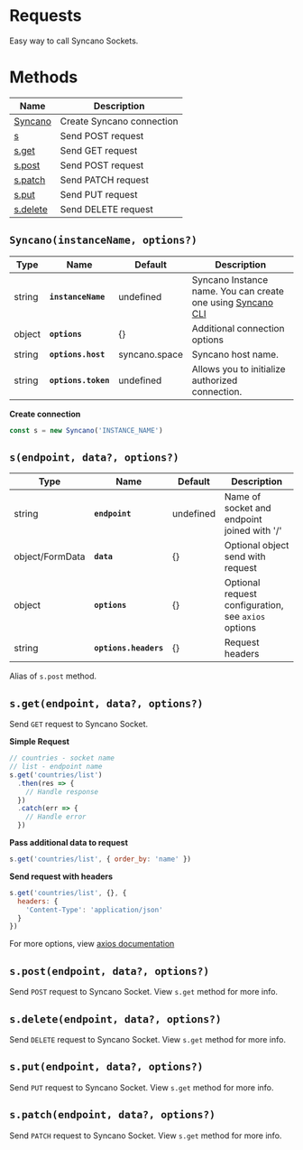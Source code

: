 # Requests

Easy way to call Syncano Sockets.

# Methods

| Name                                      | Description               |
| ----------------------------------------- | ------------------------- |
| [Syncano](#syncanoinstanceName-options)   | Create Syncano connection |
| [s](#sendpoint-data-options)              | Send POST request         |
| [s.get](#sgetendpoint-data-options)       | Send GET request          |
| [s.post](#spostendpoint-data-options)     | Send POST request         |
| [s.patch](#spatchendpoint-data-options)   | Send PATCH request        |
| [s.put](#sputendpoint-data-options)       | Send PUT request          |
| [s.delete](#sdeleteendpoint-data-options) | Send DELETE request       |

## `Syncano(instanceName, options?)`

| Type   | Name                | Default       | Description                                                        |
| ------ | ------------------- | ------------- | ------------------------------------------------------------------ |
| string | **`instanceName`**  | undefined     | Syncano Instance name. You can create one using [Syncano CLI][cli] |
| object | **`options`**       | {}            | Additional connection options                                      |
| string | **`options.host`**  | syncano.space | Syncano host name.                                                 |
| string | **`options.token`** | undefined     | Allows you to initialize authorized connection.                    | **** |

**Create connection**

```js
const s = new Syncano('INSTANCE_NAME')
```

## `s(endpoint, data?, options?)`

| Type            | Name                  | Default   | Description                                         |
| --------------- | --------------------- | --------- | --------------------------------------------------- |
| string          | **`endpoint`**        | undefined | Name of socket and endpoint joined with '/'         |
| object/FormData | **`data`**            | {}        | Optional object send with request                   |
| object          | **`options`**         | {}        | Optional request configuration, see `axios` options |
| string          | **`options.headers`** | {}        | Request headers                                     |

Alias of `s.post` method.

## `s.get(endpoint, data?, options?)`

Send `GET` request to Syncano Socket.

**Simple Request**

```js
// countries - socket name
// list - endpoint name
s.get('countries/list')
  .then(res => {
    // Handle response
  })
  .catch(err => {
    // Handle error
  })
```

**Pass additional data to request**

```js
s.get('countries/list', { order_by: 'name' })
```

**Send request with headers**

```js
s.get('countries/list', {}, {
  headers: {
    'Content-Type': 'application/json'
  }
})
```

For more options, view [axios documentation](https://www.npmjs.com/package/axios)

## `s.post(endpoint, data?, options?)`

Send `POST` request to Syncano Socket. View `s.get` method for more info.

## `s.delete(endpoint, data?, options?)`

Send `DELETE` request to Syncano Socket. View `s.get` method for more info.

## `s.put(endpoint, data?, options?)`

Send `PUT` request to Syncano Socket. View `s.get` method for more info.

## `s.patch(endpoint, data?, options?)`

Send `PATCH` request to Syncano Socket. View `s.get` method for more info.

[cli]: https://github.com/Syncano/syncano-node/tree/master/packages/cli
